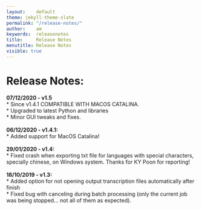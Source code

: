 ```yaml
---
layout:    default
theme: jekyll-theme-slate
permalink: "/release-notes/"
author:    am
keywords:  releasenotes
title:     Release Notes
menutitle: Release Notes
visible: true     
---
```


<h1>Release Notes:</h1>
<b>07/12/2020 - v1.5 </b>
<br>* Since v1.4.1 COMPATIBLE WITH MACOS CATALINA.
<br>* Upgraded to latest Python and libraries
<br>* Minor GUI tweaks and fixes.
<br><br>
<b>06/12/2020 - v1.4.1:</b>
<br>* Added support for MacOS Catalina!
<br><br>
<b>29/01/2020 - v1.4:</b>
<br>* Fixed crash when exporting txt file for languages with special characters, specially chinese, on Windows system. Thanks for KY Poon for reporting!
<br><br>
<b>18/10/2019 - v1.3:</b>
<br>* Added option for not opening output transcription files automatically after finish
<br>* Fixed bug with canceling during batch processing (only the current job was being stopped... not all of them as expected).
<br><br>
